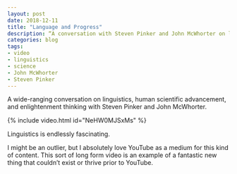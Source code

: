 ```yaml
---
layout: post
date: 2018-12-11
title: "Language and Progress"
description: “A conversation with Steven Pinker and John McWhorter on linguistics, and much more.”
categories: blog
tags:
- video
- linguistics
- science
- John McWhorter
- Steven Pinker
---
```


A wide-ranging conversation on linguistics, human scientific advancement, and enlightenment thinking with Steven Pinker and John McWhorter.

{% include video.html id="NeHW0MJSxMs" %}

Linguistics is endlessly fascinating.

I might be an outlier, but I absolutely love YouTube as a medium for this kind of content. This sort of long form video is an example of a fantastic new thing that couldn’t exist or thrive prior to YouTube.
